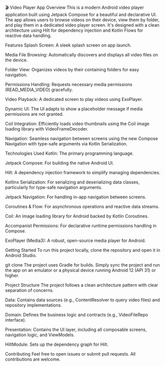 🎬 Video Player App
Overview
This is a modern Android video player application built using Jetpack Compose for a beautiful and declarative UI. The app allows users to browse videos on their device, view them by folder, and play them in a dedicated video player screen. It's designed with a clean architecture using Hilt for dependency injection and Kotlin Flows for reactive data handling.

Features
Splash Screen: A sleek splash screen on app launch.

Media File Browsing: Automatically discovers and displays all video files on the device.

Folder View: Organizes videos by their containing folders for easy navigation.

Permissions Handling: Requests necessary media permissions (READ_MEDIA_VIDEO) gracefully.

Video Playback: A dedicated screen to play videos using ExoPlayer.

Dynamic UI: The UI adapts to show a placeholder message if media permissions are not granted.

Coil Integration: Efficiently loads video thumbnails using the Coil image loading library with VideoFrameDecoder.

Navigation: Seamless navigation between screens using the new Compose Navigation with type-safe arguments via Kotlin Serialization.

Technologies Used
Kotlin: The primary programming language.

Jetpack Compose: For building the native Android UI.

Hilt: A dependency injection framework to simplify managing dependencies.

Kotlinx Serialization: For serializing and deserializing data classes, particularly for type-safe navigation arguments.

Jetpack Navigation: For handling in-app navigation between screens.

Coroutines & Flow: For asynchronous operations and reactive data streams.

Coil: An image loading library for Android backed by Kotlin Coroutines.

Accompanist Permissions: For declarative runtime permissions handling in Compose.

ExoPlayer (Media3): A robust, open-source media player for Android.

Getting Started
To run this project locally, clone the repository and open it in Android Studio.

git clone <your-repo-link>
The project uses Gradle for builds. Simply sync the project and run the app on an emulator or a physical device running Android 12 (API 31) or higher.

Project Structure
The project follows a clean architecture pattern with clear separation of concerns.

Data: Contains data sources (e.g., ContentResolver to query video files) and repository implementations.

Domain: Defines the business logic and contracts (e.g., VideoFileRepo interface).

Presentation: Contains the UI layer, including all composable screens, navigation logic, and ViewModels.

HiltModule: Sets up the dependency graph for Hilt.

Contributing
Feel free to open issues or submit pull requests. All contributions are welcome.
